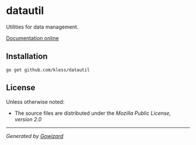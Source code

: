 datautil
========
Utilities for data management.

[Documentation online](http://godoc.org/github.com/kless/datautil)

## Installation

	go get github.com/kless/datautil

## License

Unless otherwise noted:

+ The source files are distributed under the *Mozilla Public License, version 2.0*

* * *
*Generated by [Gowizard](https://github.com/kless/wizard)*
